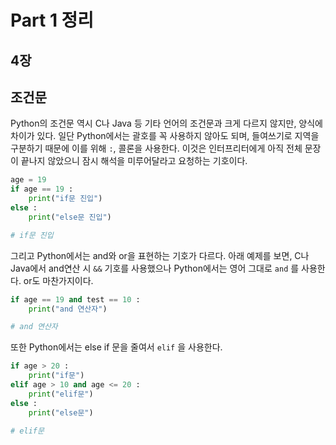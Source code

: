# Part 1 정리

## 4장

## 조건문

Python의 조건문 역시 C나 Java 등 기타 언어의 조건문과 크게 다르지 않지만, 양식에 차이가 있다. 일단 Python에서는 괄호를 꼭 사용하지 않아도 되며, 들여쓰기로 지역을 구분하기 때문에 이를 위해 `:`, 콜론을 사용한다. 이것은 인터프리터에게 아직 전체 문장이 끝나지 않았으니 잠시 해석을 미루어달라고 요청하는 기호이다.

```py
age = 19
if age == 19 :
    print("if문 진입")
else :
    print("else문 진입")

# if문 진입
```

그리고 Python에서는 and와 or을 표현하는 기호가 다르다. 아래 예제를 보면, C나 Java에서 and연산 시 `&&` 기호를 사용했으나 Python에서는 영어 그대로 `and` 를 사용한다. or도 마찬가지이다.

```py
if age == 19 and test == 10 :
    print("and 연산자")

# and 연산자
```

또한 Python에서는 else if 문을 줄여서 `elif` 을 사용한다.

```py
if age > 20 :
    print("if문")
elif age > 10 and age <= 20 :
    print("elif문")
else :
    print("else문")

# elif문
```

